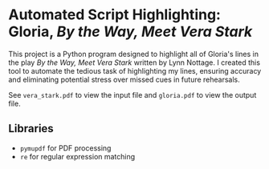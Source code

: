 # Automated Script Highlighting: Gloria, *By the Way, Meet Vera Stark*

This project is a Python program designed to highlight all of Gloria's lines in the play *By the Way, Meet Vera Stark* written by Lynn Nottage. I created this tool to automate the tedious task of highlighting my lines, ensuring accuracy and eliminating potential stress over missed cues in future rehearsals. 

See `vera_stark.pdf` to view the input file and `gloria.pdf` to view the output file.

## Libraries
- `pymupdf` for PDF processing
- `re` for regular expression matching
